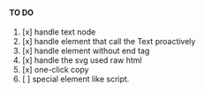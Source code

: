 
#### TO DO
1. [x] handle text node 
2. [x] handle element that call the Text proactively
3. [x] handle element without end tag
4. [x] handle the svg used raw html
5. [x] one-click copy
6. [ ] special element like script.
